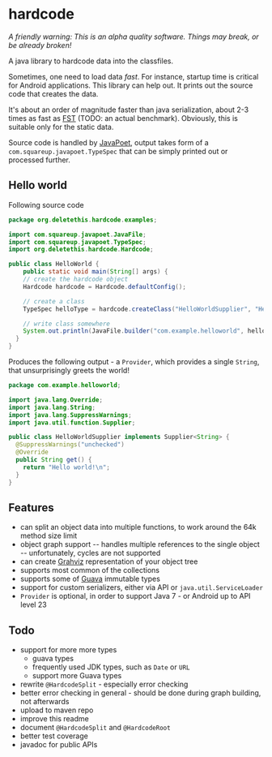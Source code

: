 # hardcode
*A friendly warning: This is an alpha quality software. Things may break, or
be already broken!*

A java library to hardcode data into the classfiles.

Sometimes, one need to load data *fast*. For instance, startup time is
critical for Android applications. This library can help out.
It prints out the source code that creates the data.

It's about an order of magnitude faster than java serialization,
about 2-3 times as fast as [FST](https://github.com/RuedigerMoeller/fast-serialization)
(TODO: an actual benchmark). Obviously, this is suitable
only for the static data.

Source code is handled by [JavaPoet](https://github.com/square/javapoet),
output takes form of a `com.squareup.javapoet.TypeSpec` that can be
simply printed out or processed further.

## Hello world
Following source code
```java
package org.deletethis.hardcode.examples;

import com.squareup.javapoet.JavaFile;
import com.squareup.javapoet.TypeSpec;
import org.deletethis.hardcode.Hardcode;

public class HelloWorld {
    public static void main(String[] args) {
    // create the hardcode object
    Hardcode hardcode = Hardcode.defaultConfig();

    // create a class
    TypeSpec helloType = hardcode.createClass("HelloWorldSupplier", "Hello world!\n");

    // write class somewhere
    System.out.println(JavaFile.builder("com.example.helloworld", helloType).build());
  }
}
```
Produces the following output - a `Provider`, which provides a single `String`,
that unsurprisingly greets the world!
```java
package com.example.helloworld;

import java.lang.Override;
import java.lang.String;
import java.lang.SuppressWarnings;
import java.util.function.Supplier;

public class HelloWorldSupplier implements Supplier<String> {
  @SuppressWarnings("unchecked")
  @Override
  public String get() {
    return "Hello world!\n";
  }
}
```
## Features
- can split an object data into multiple functions, to work around the 64k method size limit
- object graph support
-- handles multiple references to the single object
-- unfortunately, cycles are not supported
- can create [Grahviz](https://www.graphviz.org) representation of your object tree
- supports most common of the collections
- supports some of [Guava](https://github.com/google/guava) immutable types
- support for custom serializers, either via API or `java.util.ServiceLoader`
- `Provider` is optional, in order to support Java 7 - or  Android up to API level 23


## Todo
- support for more more types
  - guava types
  - frequently used JDK types, such as `Date` or `URL`
  - support more Guava types
- rewrite `@HardcodeSplit` - especially error checking
- better error checking in general - should be done during graph building,
  not afterwards
- upload to maven repo
- improve this readme
- document `@HardcodeSplit` and `@HardcodeRoot`
- better test coverage
- javadoc for public APIs

